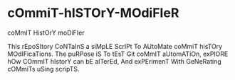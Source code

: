 # cOmmiT-hISTOrY-MOdiFIeR
coMmIT HistOrY moDiFIer

ThIs rEpoSItory CoNTaInS a siMpLE ScrIPt To AUtoMate coMmiT hisTOry MOdIFicaTions. The puRPose iS To tEsT Git coMmIT aUtomATiOn, exPlORE hOw COmmIT hIstorY can bE alTerEd, And exPErimenT With GeNeRating cOMmiTs uSing scripTS.
